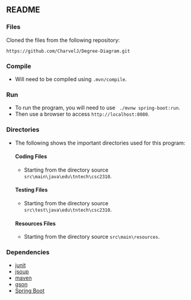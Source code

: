 ## README

### Files
Cloned the files from the following repository:
```
https://github.com/CharvelJ/Degree-Diagram.git
```

### Compile
* Will need to be compiled using ``.mvn/compile``.

### Run
* To run the program, you will need to use `` ./mvnw spring-boot:run``.
* Then use a browser to access ``http://localhost:8080``.

### Directories
* The following shows the important directories used for this program:

  #### Coding Files
  * Starting from the directory source ``src\main\java\edu\tntech\csc2310``.
  #### Testing Files
  * Starting from the directory source ``src\test\java\edu\tntech\csc2310``.
  #### Resources Files
  * Starting from the directory source ``src\main\resources``.
  
### Dependencies
  * [junit](https://junit.org/junit4/)
  * [jsoup](https://try.jsoup.org/)
  * [maven](https://maven.apache.org/)
  * [gson](https://github.com/google/gson)
  * [Spring Boot](https://spring.io/projects/spring-boot)